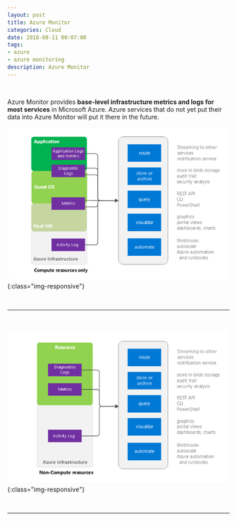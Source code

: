 ```yaml
---
layout: post
title: Azure Monitor  
categories: Cloud
date: 2018-08-11 00:07:00
tags:
- azure
- azure monitoring
description: Azure Monitor    
---
```

<br/>

Azure Monitor provides **base-level infrastructure metrics and logs for most services** in Microsoft Azure. Azure services that do not yet put their data into Azure Monitor will put it there in the future.

![Azure](/img/AzureMonitoring/azuremonitor_compute_sources.jpg){:class="img-responsive"} 

<br/>
<hr/>
<br/>

![Azure](/img/AzureMonitoring/azuremonitor_noncomputesources.jpg){:class="img-responsive"} 

<br/>
<hr/>
<br/>

